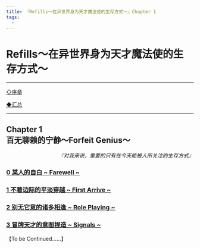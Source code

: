 ```yaml
---
title: 『Refills～在异世界身为天才魔法使的生存方式～』Chapter 1
tags:
  - 
---
```

# Refills～在异世界身为天才魔法使的生存方式～

---

   [◇序章](https://luciasnote.space/_posts/2020-11-14-refillsPrologue/)

   [◆汇总](https://luciasnote.space/_posts/2020-11-14-Refills%E6%B1%87%E6%80%BB%E9%A1%B5/)

---

##  Chapter 1 <br>百无聊赖的宁静～Forfeit Genius～


<p align="right"><i>『对我来说，重要的只有在今天能被人所关注的生存方式』</i></p>


### [0  某人的自白 ~ Farewell ~](https://luciasnote.space/_posts/2020-11-14-refillsCH1.0/)
### [1  不着边际的平淡穿越 ~ First Arrive ~](https://luciasnote.space/_posts/2020-11-14-refillsCH1.1/)
### [2  别无它意的诸多相逢 ~ Role Playing ~](https://luciasnote.space/_posts/2020-11-19-refillsCH1.2/)
### [3  冒牌天才的意图捏造 ~ Signals ~](https://luciasnote.space/_posts/2020-12-3-refillsCH1.3/)

【To be Continued……】
